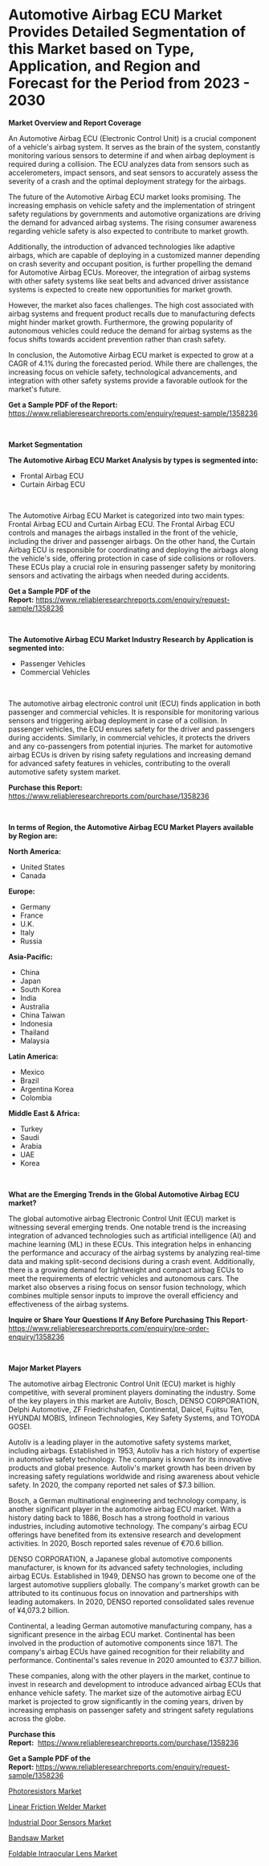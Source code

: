 <p><h1>Automotive Airbag ECU Market Provides Detailed Segmentation of this Market based on Type, Application, and Region and Forecast for the Period from 2023 - 2030</h1></p><p><strong>Market Overview and Report Coverage</strong></p>
<p><p>An Automotive Airbag ECU (Electronic Control Unit) is a crucial component of a vehicle's airbag system. It serves as the brain of the system, constantly monitoring various sensors to determine if and when airbag deployment is required during a collision. The ECU analyzes data from sensors such as accelerometers, impact sensors, and seat sensors to accurately assess the severity of a crash and the optimal deployment strategy for the airbags.</p><p>The future of the Automotive Airbag ECU market looks promising. The increasing emphasis on vehicle safety and the implementation of stringent safety regulations by governments and automotive organizations are driving the demand for advanced airbag systems. The rising consumer awareness regarding vehicle safety is also expected to contribute to market growth.</p><p>Additionally, the introduction of advanced technologies like adaptive airbags, which are capable of deploying in a customized manner depending on crash severity and occupant position, is further propelling the demand for Automotive Airbag ECUs. Moreover, the integration of airbag systems with other safety systems like seat belts and advanced driver assistance systems is expected to create new opportunities for market growth.</p><p>However, the market also faces challenges. The high cost associated with airbag systems and frequent product recalls due to manufacturing defects might hinder market growth. Furthermore, the growing popularity of autonomous vehicles could reduce the demand for airbag systems as the focus shifts towards accident prevention rather than crash safety.</p><p>In conclusion, the Automotive Airbag ECU market is expected to grow at a CAGR of 4.1% during the forecasted period. While there are challenges, the increasing focus on vehicle safety, technological advancements, and integration with other safety systems provide a favorable outlook for the market's future.</p></p>
<p><strong>Get a Sample PDF of the Report:</strong> <a href="https://www.reliableresearchreports.com/enquiry/request-sample/1358236">https://www.reliableresearchreports.com/enquiry/request-sample/1358236</a></p>
<p>&nbsp;</p>
<p><strong>Market Segmentation</strong></p>
<p><strong>The Automotive Airbag ECU Market Analysis by types is segmented into:</strong></p>
<p><ul><li>Frontal Airbag ECU</li><li>Curtain Airbag ECU</li></ul></p>
<p>&nbsp;</p>
<p><p>The Automotive Airbag ECU Market is categorized into two main types: Frontal Airbag ECU and Curtain Airbag ECU. The Frontal Airbag ECU controls and manages the airbags installed in the front of the vehicle, including the driver and passenger airbags. On the other hand, the Curtain Airbag ECU is responsible for coordinating and deploying the airbags along the vehicle's side, offering protection in case of side collisions or rollovers. These ECUs play a crucial role in ensuring passenger safety by monitoring sensors and activating the airbags when needed during accidents.</p></p>
<p><strong>Get a Sample PDF of the Report:</strong>&nbsp;<a href="https://www.reliableresearchreports.com/enquiry/request-sample/1358236">https://www.reliableresearchreports.com/enquiry/request-sample/1358236</a></p>
<p>&nbsp;</p>
<p><strong>The Automotive Airbag ECU Market Industry Research by Application is segmented into:</strong></p>
<p><ul><li>Passenger Vehicles</li><li>Commercial Vehicles</li></ul></p>
<p>&nbsp;</p>
<p><p>The automotive airbag electronic control unit (ECU) finds application in both passenger and commercial vehicles. It is responsible for monitoring various sensors and triggering airbag deployment in case of a collision. In passenger vehicles, the ECU ensures safety for the driver and passengers during accidents. Similarly, in commercial vehicles, it protects the drivers and any co-passengers from potential injuries. The market for automotive airbag ECUs is driven by rising safety regulations and increasing demand for advanced safety features in vehicles, contributing to the overall automotive safety system market.</p></p>
<p><strong>Purchase this Report:</strong>&nbsp; <a href="https://www.reliableresearchreports.com/purchase/1358236">https://www.reliableresearchreports.com/purchase/1358236</a></p>
<p>&nbsp;</p>
<p><strong>In terms of Region, the Automotive Airbag ECU Market Players available by Region are:</strong></p>
<p>
    <p> <strong> North America: </strong>
        <ul>
            <li>United States</li>
            <li>Canada</li>
        </ul>
        </p> 
    <p> <strong> Europe: </strong>
        <ul>
            <li>Germany</li>
            <li>France</li>
            <li>U.K.</li>
            <li>Italy</li>
            <li>Russia</li>
        </ul>
        </p> 
    <p> <strong> Asia-Pacific: </strong>
        <ul>
            <li>China</li>
            <li>Japan</li>
            <li>South Korea</li>
            <li>India</li>
            <li>Australia</li>
            <li>China Taiwan</li>
            <li>Indonesia</li>
            <li>Thailand</li>
            <li>Malaysia</li>
        </ul>
        </p> 
    <p> <strong> Latin America: </strong>
        <ul>
            <li>Mexico</li>
            <li>Brazil</li>
            <li>Argentina Korea</li>
            <li>Colombia</li>
        </ul>
        </p> 
    <p> <strong> Middle East & Africa: </strong>
        <ul>
            <li>Turkey</li>
            <li>Saudi</li>
            <li>Arabia</li>
            <li>UAE</li>
            <li>Korea</li>
        </ul>
    </p>
    </p>
<p>&nbsp;</p>
<p><strong>What are the Emerging Trends in the Global Automotive Airbag ECU market?</strong></p>
<p><p>The global automotive airbag Electronic Control Unit (ECU) market is witnessing several emerging trends. One notable trend is the increasing integration of advanced technologies such as artificial intelligence (AI) and machine learning (ML) in these ECUs. This integration helps in enhancing the performance and accuracy of the airbag systems by analyzing real-time data and making split-second decisions during a crash event. Additionally, there is a growing demand for lightweight and compact airbag ECUs to meet the requirements of electric vehicles and autonomous cars. The market also observes a rising focus on sensor fusion technology, which combines multiple sensor inputs to improve the overall efficiency and effectiveness of the airbag systems.</p></p>
<p><strong>Inquire or Share Your Questions If Any Before Purchasing This Report</strong>- <a href="https://www.reliableresearchreports.com/enquiry/pre-order-enquiry/1358236">https://www.reliableresearchreports.com/enquiry/pre-order-enquiry/1358236</a></p>
<p>&nbsp;</p>
<p><strong>Major Market Players</strong></p>
<p><p>The automotive airbag Electronic Control Unit (ECU) market is highly competitive, with several prominent players dominating the industry. Some of the key players in this market are Autoliv, Bosch, DENSO CORPORATION, Delphi Automotive, ZF Friedrichshafen, Continental, Daicel, Fujitsu Ten, HYUNDAI MOBIS, Infineon Technologies, Key Safety Systems, and TOYODA GOSEI.</p><p>Autoliv is a leading player in the automotive safety systems market, including airbags. Established in 1953, Autoliv has a rich history of expertise in automotive safety technology. The company is known for its innovative products and global presence. Autoliv's market growth has been driven by increasing safety regulations worldwide and rising awareness about vehicle safety. In 2020, the company reported net sales of $7.3 billion.</p><p>Bosch, a German multinational engineering and technology company, is another significant player in the automotive airbag ECU market. With a history dating back to 1886, Bosch has a strong foothold in various industries, including automotive technology. The company's airbag ECU offerings have benefited from its extensive research and development activities. In 2020, Bosch reported sales revenue of €70.6 billion.</p><p>DENSO CORPORATION, a Japanese global automotive components manufacturer, is known for its advanced safety technologies, including airbag ECUs. Established in 1949, DENSO has grown to become one of the largest automotive suppliers globally. The company's market growth can be attributed to its continuous focus on innovation and partnerships with leading automakers. In 2020, DENSO reported consolidated sales revenue of ¥4,073.2 billion.</p><p>Continental, a leading German automotive manufacturing company, has a significant presence in the airbag ECU market. Continental has been involved in the production of automotive components since 1871. The company's airbag ECUs have gained recognition for their reliability and performance. Continental's sales revenue in 2020 amounted to €37.7 billion.</p><p>These companies, along with the other players in the market, continue to invest in research and development to introduce advanced airbag ECUs that enhance vehicle safety. The market size of the automotive airbag ECU market is projected to grow significantly in the coming years, driven by increasing emphasis on passenger safety and stringent safety regulations across the globe.</p></p>
<p><strong>Purchase this Report:</strong>&nbsp;&nbsp;<a href="https://www.reliableresearchreports.com/purchase/1358236">https://www.reliableresearchreports.com/purchase/1358236</a></p>
<p></p>
<p><strong>Get a Sample PDF of the Report:</strong>&nbsp;<a href="https://www.reliableresearchreports.com/enquiry/request-sample/1358236">https://www.reliableresearchreports.com/enquiry/request-sample/1358236</a></p>
<p><p><a href="https://medium.com/@hotspotelectronicsstore/photoresistors-market-size-market-outlook-and-market-forecast-2023-to-2030-2e16044ce2e8">Photoresistors Market</a></p><p><a href="https://www.linkedin.com/pulse/linear-friction-welder-market-size-share-amp-trends-analysis-yrc0e/">Linear Friction Welder Market</a></p><p><a href="https://medium.com/@barttrantow2023/industrial-door-sensors-market-outlook-industry-overview-and-forecast-2023-to-2030-430cbe5c9680">Industrial Door Sensors Market</a></p><p><a href="https://www.linkedin.com/pulse/bandsaw-market-insights-players-forecast-till-2030-marktelligent-erv2e/">Bandsaw Market</a></p><p><a href="https://www.linkedin.com/pulse/foldable-intraocular-lens-market-research-report-provides-yf3ve/">Foldable Intraocular Lens Market</a></p></p>